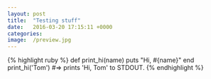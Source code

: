 ```yaml
---
layout: post
title:  "Testing stuff"
date:   2016-03-20 17:15:11 +0000
categories:
image:  /preview.jpg
---
```


{% highlight ruby %}
def print_hi(name)
  puts "Hi, #{name}"
end
print_hi('Tom')
#=> prints 'Hi, Tom' to STDOUT.
{% endhighlight %}
